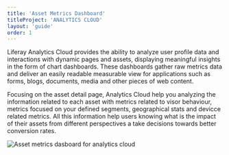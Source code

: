 ```yaml
---
title: 'Asset Metrics Dashboard'
titleProject: 'ANALYTICS CLOUD'
layout: 'guide'
order: 1
---
```


<!--
<span>
    <span class="sticker sticker-primary rounded-circle sticker-xl">
        <span class="sticker-overlay">
            <img alt="thumbnail" class="img-fluid" src="/images/lexicon/headshots/fernandes-rafael.jpg">
        </span>
    </span>
    <span class="designer-info">
        <p class="designer-name">Rafael Fernandes</p>
        <p class="designer-detail">UX Designer, Recife</p>
    </span>
</span> -->

Liferay Analytics Cloud provides the ability to analyze user profile data and interactions with dynamic pages and assets, displaying meaningful insights in the form of chart dashboards. These dashboards gather raw metrics data and deliver an easily readable measurable view for applications such as forms, blogs, documents, media and other pieces of web content.

Focusing on the asset detail page, Analytics Cloud help you analyzing the information related to each asset with metrics related to visor behaviour, metrics focused on your defined segments, geographical stats and devicce related metrics. All this information help users knowing what is the impact of their assets from different perspectives a take decisions towards better conversion rates.

![Asset metrics dasboard for analytics cloud](/images/lexicon/examples/assetMetricsDashboard.jpg)
